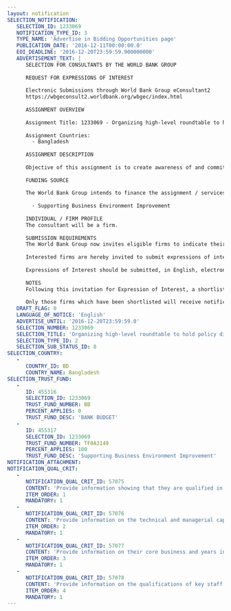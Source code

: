 ```yaml
---
layout: notification
SELECTION_NOTIFICATION: 
   SELECTION_ID: 1233069
   NOTIFICATION_TYPE_ID: 3
   TYPE_NAME: 'Advertise in Bidding Opportunities page'
   PUBLICATION_DATE: '2016-12-11T00:00:00.0'
   EOI_DEADLINE: '2016-12-20T23:59:59.900000000'
   ADVERTISEMENT_TEXT: |
      SELECTION FOR CONSULTANTS BY THE WORLD BANK GROUP
      
      REQUEST FOR EXPRESSIONS OF INTEREST
      
      Electronic Submissions through World Bank Group eConsultant2
      https://wbgeconsult2.worldbank.org/wbgec/index.html
      
      ASSIGNMENT OVERVIEW
      
      Assignment Title: 1233069 - Organizing high-level roundtable to hold policy dialogue competitiveness improvement issues
      
      Assignment Countries:
        - Bangladesh
      
      ASSIGNMENT DESCRIPTION
      
      Objective of this assignment is to create awareness of and commitment from the strategic stakeholders including top policy makers, senior government officials, key private sector leaders, civil society, opinion leaders and public for a sustained policy reform for competitiveness improvement through organizing high level policy dialogues and seminars on key issues effecting the competitiveness of Bangladesh.
      
      FUNDING SOURCE
      
      The World Bank Group intends to finance the assignment / services described below under the following:
      
        - Supporting Business Environment Improvement
      
      INDIVIDUAL / FIRM PROFILE
      The consultant will be a firm. 
      
      SUBMISSION REQUIREMENTS
      The World Bank Group now invites eligible firms to indicate their interest in providing the services.  Interested firms must provide information indicating that they are qualified to perform the services (brochures, description of similar assignments, experience in similar conditions, availability of appropriate skills among staff, etc. for firms; CV and cover letter for individuals).  Please note that the total size of all attachments should be less than 5MB.  Consultants may associate to enhance their qualifications.
      
      Interested firms are hereby invited to submit expressions of interest.
      
      Expressions of Interest should be submitted, in English, electronically through World Bank Group eConsultant2 (https://wbgeconsult2.worldbank.org/wbgec/index.html)
      
      NOTES
      Following this invitation for Expression of Interest, a shortlist of qualified firms will be formally invited to submit proposals. Shortlisting and selection will be subject to the availability of funding.
      
      Only those firms which have been shortlisted will receive notification. No debrief will be provided to firms which have not been shortlisted.
   DRAFT_FLAG: 0
   LANGUAGE_OF_NOTICE: 'English'
   ADVERTISE_UNTIL: '2016-12-20T23:59:59.0'
   SELECTION_NUMBER: 1233069
   SELECTION_TITLE: 'Organizing high-level roundtable to hold policy dialogue competitiveness improvement issues'
   SELECTION_TYPE_ID: 2
   SELECTION_SUB_STATUS_ID: 8
SELECTION_COUNTRY: 
   - 
      COUNTRY_ID: BD
      COUNTRY_NAME: Bangladesh
SELECTION_TRUST_FUND: 
   - 
      ID: 455316
      SELECTION_ID: 1233069
      TRUST_FUND_NUMBER: BB
      PERCENT_APPLIES: 0
      TRUST_FUND_DESC: 'BANK BUDGET'
   - 
      ID: 455317
      SELECTION_ID: 1233069
      TRUST_FUND_NUMBER: TF0A3149
      PERCENT_APPLIES: 100
      TRUST_FUND_DESC: 'Supporting Business Environment Improvement'
NOTIFICATION_ATTACHMENT: 
NOTIFICATION_QUAL_CRIT: 
   - 
      NOTIFICATION_QUAL_CRIT_ID: 57075
      CONTENT: 'Provide information showing that they are qualified in the field of Organizing High-level Policy Dialogue for Investment and Competitiveness in Bangladesh'
      ITEM_ORDER: 1
      MANDATORY: 1
   - 
      NOTIFICATION_QUAL_CRIT_ID: 57076
      CONTENT: 'Provide information on the technical and managerial capabilities of the firm.'
      ITEM_ORDER: 2
      MANDATORY: 1
   - 
      NOTIFICATION_QUAL_CRIT_ID: 57077
      CONTENT: 'Provide information on their core business and years in business.'
      ITEM_ORDER: 3
      MANDATORY: 1
   - 
      NOTIFICATION_QUAL_CRIT_ID: 57078
      CONTENT: 'Provide information on the qualifications of key staff.'
      ITEM_ORDER: 4
      MANDATORY: 1
---
```

